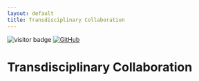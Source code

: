 ```yaml
---
layout: default
title: Transdisciplinary Collaboration
---
```


<img src="https://visitor-badge.laobi.icu/badge?page_id=labonom.github.io/sources/Transdisciplinary_Collaboration.html" alt="visitor badge"/> [![GitHub](https://img.shields.io/badge/GitHub-Profile-black?logo=github)](https://github.com/LabOnoM)

# Transdisciplinary Collaboration
